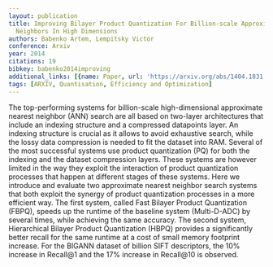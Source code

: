 ```yaml
---
layout: publication
title: Improving Bilayer Product Quantization For Billion-scale Approximate Nearest
  Neighbors In High Dimensions
authors: Babenko Artem, Lempitsky Victor
conference: Arxiv
year: 2014
citations: 19
bibkey: babenko2014improving
additional_links: [{name: Paper, url: 'https://arxiv.org/abs/1404.1831'}]
tags: [ARXIV, Quantisation, Efficiency and Optimization]
---
```

The top-performing systems for billion-scale high-dimensional approximate
nearest neighbor (ANN) search are all based on two-layer architectures that
include an indexing structure and a compressed datapoints layer. An indexing
structure is crucial as it allows to avoid exhaustive search, while the lossy
data compression is needed to fit the dataset into RAM. Several of the most
successful systems use product quantization (PQ) for both the indexing and the
dataset compression layers. These systems are however limited in the way they
exploit the interaction of product quantization processes that happen at
different stages of these systems.
  Here we introduce and evaluate two approximate nearest neighbor search
systems that both exploit the synergy of product quantization processes in a
more efficient way. The first system, called Fast Bilayer Product Quantization
(FBPQ), speeds up the runtime of the baseline system (Multi-D-ADC) by several
times, while achieving the same accuracy. The second system, Hierarchical
Bilayer Product Quantization (HBPQ) provides a significantly better recall for
the same runtime at a cost of small memory footprint increase. For the BIGANN
dataset of billion SIFT descriptors, the 10% increase in Recall@1 and the 17%
increase in Recall@10 is observed.